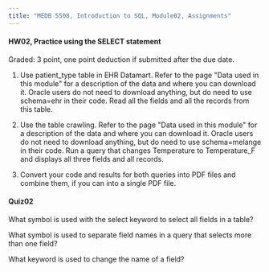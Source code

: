 ```yaml
---
title: "MEDB 5508, Introduction to SQL, Module02, Assignments"
---
```


#### HW02, Practice using the SELECT statement

Graded: 3 point, one point deduction if submitted after the due date.

1. Use patient_type table in EHR Datamart. Refer to the page "Data used in this module" for a description of the data and where you can download it. Oracle users do not need to download anything, but do need to use schema=ehr in their code. Read all the fields and all the records from this table.

2. Use the table crawling. Refer to the page "Data used in this module" for a description of the data and where you can download it. Oracle users do not need to download anything, but do need to use schema=melange in their code. Run a query that changes Temperature to Temperature_F and displays all three fields and all records.

3. Convert your code and results for both queries into PDF files and combine them, if you can into a single PDF file.

#### Quiz02

What symbol is used with the select keyword to select all fields in a table?

What symbol is used to separate field names in a query that selects more than one field?

What keyword is used to change the name of a field?